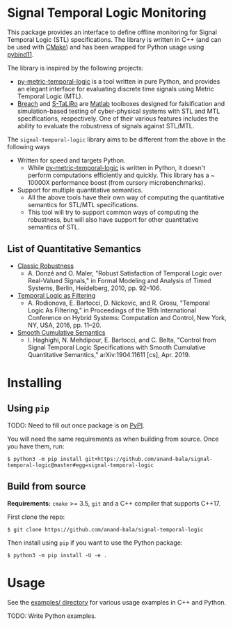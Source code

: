 # Signal Temporal Logic Monitoring

This package provides an interface to define offline monitoring for Signal Temporal
Logic (STL) specifications. The library is written in C++ (and can be used with [CMake])
and has been wrapped for Python usage using [pybind11].

The library is inspired by the following projects:

- [py-metric-temporal-logic] is a tool written in pure Python, and provides an elegant
  interface for evaluating discrete time signals using Metric Temporal Logic (MTL).
- [Breach] and [S-TaLiRo] are [Matlab] toolboxes designed for falsification and
  simulation-based testing of cyber-physical systems with STL and MTL specifications,
  respectively. One of their various features includes the ability to evaluate the
  robustness of signals against STL/MTL.

The `signal-temporal-logic` library aims to be different from the above in the following
ways

- Written for speed and targets Python.
    - While [py-metric-temporal-logic] is written in Python, it doesn't perform
    computations efficiently and quickly. This library has a ~ 10000X performance boost
    (from cursory microbenchmarks).
- Support for multiple quantitative semantics.
    - All the above tools have their own way of computing the quantitative semantics for
    STL/MTL specifications.
    - This tool will try to support common ways of computing the robustness, but will
    also have support for other quantitative semantics of STL. 


[CMake]: https://cmake.org/
[pybind11]: https://pybind11.readthedocs.io/en/stable/
[py-metric-temporal-logic]: https://github.com/mvcisback/py-metric-temporal-logic/
[Matlab]: https://www.mathworks.com/products/matlab.html
[Breach]: https://github.com/decyphir/breach
[S-TaLiRo]: https://sites.google.com/a/asu.edu/s-taliro/s-taliro

## List of Quantitative Semantics

- [Classic Robustness](http://www-verimag.imag.fr/~maler/Papers/sensiform.pdf)
    - A. Donzé and O. Maler, "Robust Satisfaction of Temporal Logic over Real-Valued
    Signals," in Formal Modeling and Analysis of Timed Systems, Berlin, Heidelberg,
    2010, pp. 92–106.
- [Temporal Logic as Filtering](https://arxiv.org/abs/1510.08079)
    - A. Rodionova, E. Bartocci, D. Nickovic, and R. Grosu, "Temporal Logic As
    Filtering," in Proceedings of the 19th International Conference on Hybrid Systems:
    Computation and Control, New York, NY, USA, 2016, pp. 11–20.
- [Smooth Cumulative Semantics](https://arxiv.org/abs/1904.11611)
    - I. Haghighi, N. Mehdipour, E. Bartocci, and C. Belta, "Control from Signal
    Temporal Logic Specifications with Smooth Cumulative Quantitative Semantics,"
    arXiv:1904.11611 [cs], Apr. 2019.

# Installing

## Using `pip`

TODO: Need to fill out once package is on [PyPI](https://pypi.org/).

You will need the same requirements as when building from source. Once you have them,
run:

```shell
$ python3 -m pip install git+https://github.com/anand-bala/signal-temporal-logic@master#egg=signal-temporal-logic
```

## Build from source

**Requirements:** `cmake` >= 3.5, `git` and a C++ compiler that supports C++17.

First clone the repo:

```shell
$ git clone https://github.com/anand-bala/signal-temporal-logic
```

Then install using `pip` if you want to use the Python package:
```shell
$ python3 -m pip install -U -e .
```

# Usage

See the [examples/ directory](examples/) for various usage examples in C++ and Python.

TODO: Write Python examples.

